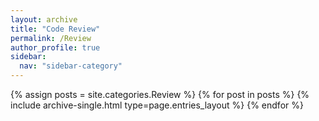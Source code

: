 ```yaml
---
layout: archive
title: "Code Review"
permalink: /Review
author_profile: true
sidebar:
  nav: "sidebar-category"
---
```


{% assign posts = site.categories.Review %} {% for post in posts %} {% include archive-single.html type=page.entries_layout %} {% endfor %}

